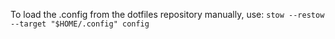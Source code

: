 To load the .config from the dotfiles repository manually, use: 
```stow --restow --target "$HOME/.config" config```
